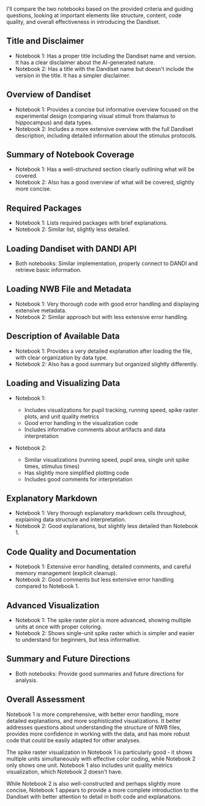 I'll compare the two notebooks based on the provided criteria and guiding questions, looking at important elements like structure, content, code quality, and overall effectiveness in introducing the Dandiset.

## Title and Disclaimer
- Notebook 1: Has a proper title including the Dandiset name and version. It has a clear disclaimer about the AI-generated nature.
- Notebook 2: Has a title with the Dandiset name but doesn't include the version in the title. It has a simpler disclaimer.

## Overview of Dandiset
- Notebook 1: Provides a concise but informative overview focused on the experimental design (comparing visual stimuli from thalamus to hippocampus) and data types.
- Notebook 2: Includes a more extensive overview with the full Dandiset description, including detailed information about the stimulus protocols.

## Summary of Notebook Coverage
- Notebook 1: Has a well-structured section clearly outlining what will be covered.
- Notebook 2: Also has a good overview of what will be covered, slightly more concise.

## Required Packages
- Notebook 1: Lists required packages with brief explanations.
- Notebook 2: Similar list, slightly less detailed.

## Loading Dandiset with DANDI API
- Both notebooks: Similar implementation, properly connect to DANDI and retrieve basic information.

## Loading NWB File and Metadata
- Notebook 1: Very thorough code with good error handling and displaying extensive metadata.
- Notebook 2: Similar approach but with less extensive error handling.

## Description of Available Data
- Notebook 1: Provides a very detailed explanation after loading the file, with clear organization by data type.
- Notebook 2: Also has a good summary but organized slightly differently.

## Loading and Visualizing Data
- Notebook 1: 
  * Includes visualizations for pupil tracking, running speed, spike raster plots, and unit quality metrics
  * Good error handling in the visualization code
  * Includes informative comments about artifacts and data interpretation

- Notebook 2:
  * Similar visualizations (running speed, pupil area, single unit spike times, stimulus times)
  * Has slightly more simplified plotting code
  * Includes good comments for interpretation

## Explanatory Markdown
- Notebook 1: Very thorough explanatory markdown cells throughout, explaining data structure and interpretation.
- Notebook 2: Good explanations, but slightly less detailed than Notebook 1.

## Code Quality and Documentation
- Notebook 1: Extensive error handling, detailed comments, and careful memory management (explicit cleanup).
- Notebook 2: Good comments but less extensive error handling compared to Notebook 1.

## Advanced Visualization
- Notebook 1: The spike raster plot is more advanced, showing multiple units at once with proper coloring.
- Notebook 2: Shows single-unit spike raster which is simpler and easier to understand for beginners, but less informative.

## Summary and Future Directions
- Both notebooks: Provide good summaries and future directions for analysis.

## Overall Assessment
Notebook 1 is more comprehensive, with better error handling, more detailed explanations, and more sophisticated visualizations. It better addresses questions about understanding the structure of NWB files, provides more confidence in working with the data, and has more robust code that could be easily adapted for other analyses.

The spike raster visualization in Notebook 1 is particularly good - it shows multiple units simultaneously with effective color coding, while Notebook 2 only shows one unit. Notebook 1 also includes unit quality metrics visualization, which Notebook 2 doesn't have.

While Notebook 2 is also well-constructed and perhaps slightly more concise, Notebook 1 appears to provide a more complete introduction to the Dandiset with better attention to detail in both code and explanations.